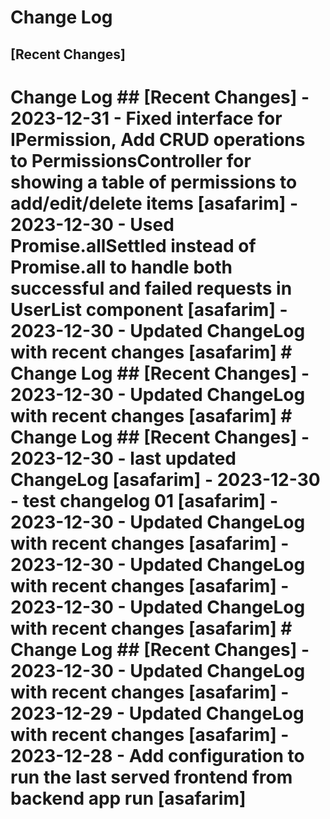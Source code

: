 # Change Log

## [Recent Changes]



# Change Log  ## [Recent Changes]  - 2023-12-31 - Fixed interface for IPermission, Add CRUD operations to PermissionsController for showing a table of permissions to add/edit/delete items [asafarim] - 2023-12-30 - Used Promise.allSettled instead of Promise.all to handle both successful and failed requests in UserList component [asafarim] - 2023-12-30 - Updated ChangeLog with recent changes [asafarim]   # Change Log  ## [Recent Changes]  - 2023-12-30 - Updated ChangeLog with recent changes [asafarim]   # Change Log  ## [Recent Changes]  - 2023-12-30 - last updated ChangeLog [asafarim] - 2023-12-30 - test changelog 01 [asafarim] - 2023-12-30 - Updated ChangeLog with recent changes [asafarim] - 2023-12-30 - Updated ChangeLog with recent changes [asafarim] - 2023-12-30 - Updated ChangeLog with recent changes [asafarim]   # Change Log  ## [Recent Changes]  - 2023-12-30 - Updated ChangeLog with recent changes [asafarim] - 2023-12-29 - Updated ChangeLog with recent changes [asafarim] - 2023-12-28 - Add configuration to run the last served frontend from backend app run [asafarim]  
